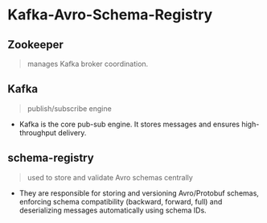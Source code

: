 # Kafka-Avro-Schema-Registry
## Zookeeper
>manages Kafka broker coordination.
## Kafka
>publish/subscribe engine
- Kafka is the core pub-sub engine. It stores messages and ensures high-throughput delivery.
## schema-registry
> used to store and validate Avro schemas centrally
- They are responsible for storing and versioning Avro/Protobuf schemas, enforcing schema compatibility (backward, forward, full) and deserializing messages automatically using schema IDs.

